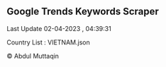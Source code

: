 

## Google Trends Keywords Scraper 
 
Last Update 02-04-2023 , 04:39:31

Country List :
VIETNAM.json



© Abdul Muttaqin 
